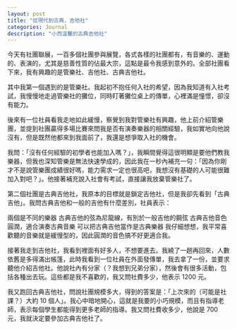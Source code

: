 ```yaml
---
layout: post
title: "從現代到古典，吉他社"
categories: Journal
description: "小而溫馨的古典吉他社"
---
```


今天有社團聯展，一百多個社團參與展覽，各式各樣的社團都有，有音樂的、運動的、表演的，尤其是慈善性質的佔最大宗，這點是最令我感到意外的。全部社團看下來，我有興趣的是管樂社、吉他社、古典吉他社。

其中我第一個遇到的是管樂社。我起初不抱任何入社的希望，因為我知道有入社考試，我慢慢地走過管樂社的攤位，同時盯著攤位桌上的傳單，心裡滿是憧憬，卻沒有能力。

後來有一位社員看我走地如此緩慢，察覺到我對管樂社有興趣，他上前介紹管樂團，並提到社團贏得多場比賽來問我是否有演奏樂器的相關經驗，我如實地向他說沒有，但是既然他都來到我面前了，我還是想爭取入社的機會。

我問：「沒有任何經驗的初學者也能加入嗎？」，我瞬間覺得這很明顯是要他們教我樂器，但我也深知管樂是無法快速學成的，因此我在一秒內補充一句：「因為你剛才不是說管樂團成績很好嗎，能力需求一定也很高吧，我想沒有基礎的人可能很難加入對吧？」。他接著補充說入社會有考試，直接讓我放棄管樂社了。

第二個社團是古典吉他社，我原本的目標就是鎖定吉他社，但是我卻先看到「古典吉他」。我問古典吉他和一般的吉他有什麼差別，社員表示：

兩個是不同的樂器
古典吉他的弦為尼龍線，有別於一般吉他的鋼弦
古典吉他音色圓潤，適合演奏古典音樂
可以把古典吉他當作是古典樂器
我仔細想想，我平常喜歡聽的音樂就是緩慢型的，因此圓潤的音色搞不好更適合我。

接著我走到吉他社，我看到裡面有好多人，不想要進去。我繞了一趟再回來，人數依舊是多得滿出帳篷，此時我看到一位社員在外面發傳單，我去拿了一份，並要求聽他介紹吉他社。他說社內有分家（？我想到兄弟分家），然後會有很多活動，包括各種出去玩。這些都是我不喜歡的，我又問社費多少，他表示 1200 元。

我又跑回古典吉他社，問說社團規模多大，得到的答案是：「上次來的（可能是社課？）大約 10 個人」。我心中暗地開心，這就是我要的小巧規模，而且有指導老師，表示每個學生都能得到更多老師的指導。我又問社費收多少，他說是 700 元，我就決定要參加古典吉他社了。
